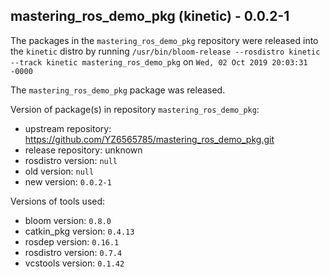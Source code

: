 ## mastering_ros_demo_pkg (kinetic) - 0.0.2-1

The packages in the `mastering_ros_demo_pkg` repository were released into the `kinetic` distro by running `/usr/bin/bloom-release --rosdistro kinetic --track kinetic mastering_ros_demo_pkg` on `Wed, 02 Oct 2019 20:03:31 -0000`

The `mastering_ros_demo_pkg` package was released.

Version of package(s) in repository `mastering_ros_demo_pkg`:

- upstream repository: https://github.com/YZ6565785/mastering_ros_demo_pkg.git
- release repository: unknown
- rosdistro version: `null`
- old version: `null`
- new version: `0.0.2-1`

Versions of tools used:

- bloom version: `0.8.0`
- catkin_pkg version: `0.4.13`
- rosdep version: `0.16.1`
- rosdistro version: `0.7.4`
- vcstools version: `0.1.42`


